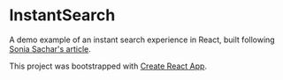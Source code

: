 # InstantSearch

A demo example of an instant search experience in React, built following [Sonia Sachar's article](https://stories.mlh.io/create-an-instant-search-experience-in-less-than-15-minutes-75655b8621a4).

This project was bootstrapped with [Create React App](https://github.com/facebook/create-react-app).
